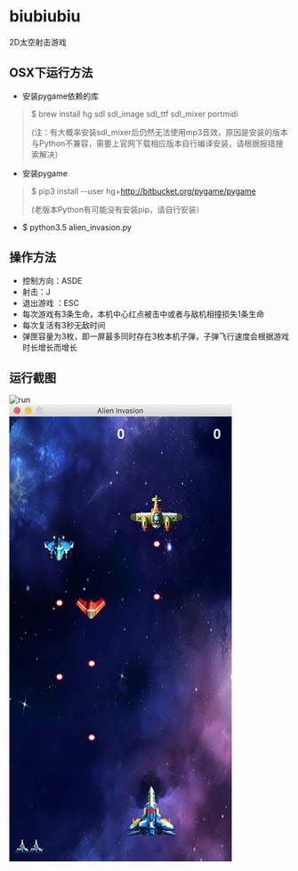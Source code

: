 # biubiubiu
2D太空射击游戏

## OSX下运行方法
* 安装pygame依赖的库
> $ brew install hg sdl sdl_image sdl_ttf sdl_mixer portmidi
>
> (注：有大概率安装sdl_mixer后仍然无法使用mp3音效，原因是安装的版本与Python不兼容，需要上官网下载相应版本自行编译安装，请根据报错搜索解决）
* 安装pygame
> $ pip3 install --user hg+http://bitbucket.org/pygame/pygame
>
> (老版本Python有可能没有安装pip，请自行安装）
* $ python3.5 alien_invasion.py

## 操作方法
* 控制方向：ASDE<br>
* 射击：J <br>
* 退出游戏 ：ESC
* 每次游戏有3条生命，本机中心红点被击中或者与敌机相撞损失1条生命
* 每次复活有3秒无敌时间
* 弹匣容量为3枚，即一屏最多同时存在3枚本机子弹，子弹飞行速度会根据游戏时长增长而增长

## 运行截图
![run](https://github.com/shtiyu/biubiubiu/blob/master/images/example.gif?raw=true)
<br>
![run](https://github.com/shtiyu/biubiubiu/blob/master/images/example.png?raw=true)
